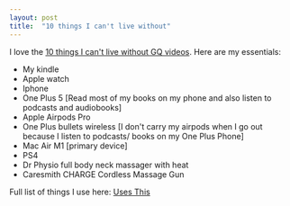 ```yaml
---
layout: post
title:  "10 things I can't live without"
---
```


I love the [10 things I can't live without GQ videos](https://www.youtube.com/watch?v=59Dy0bOq_Ng). Here are my essentials:
- My kindle
- Apple watch
- Iphone
- One Plus 5 [Read most of my books on my phone and also listen to podcasts and audiobooks]
- Apple Airpods Pro
- One Plus bullets wireless [I don't carry my airpods when I go out because I listen to podcasts/ books on my One Plus Phone]
- Mac Air M1 [primary device]
- PS4
- Dr Physio full body neck massager with heat
- Caresmith CHARGE Cordless Massage Gun

Full list of things I use here: [Uses This](https://manassaloi.com/usesthis/)

